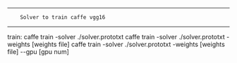 --------------------------------------------------------
		Solver to train caffe vgg16				   
--------------------------------------------------------

train:
caffe train -solver ./solver.prototxt
caffe train -solver ./solver.prototxt -weights [weights file]
caffe train -solver ./solver.prototxt -weights [weights file] --gpu [gpu num]
